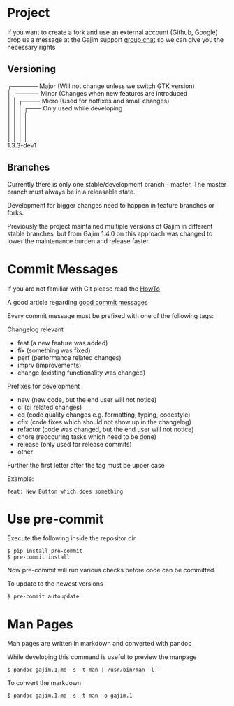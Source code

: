 # Project

If you want to create a fork and use an external account (Github, Google) drop us a message at the Gajim support [group chat](xmpp:gajim@conference.gajim.org?join) so we can give you the necessary rights

## Versioning

┌────── Major (Will not change unless we switch GTK version)  
│ ┌───── Minor (Changes when new features are introduced  
│ │ ┌──── Micro (Used for hotfixes and small changes)  
│ │ │ ┌─── Only used while developing  
│ │ │ │  
│ │ │ │  
│ │ │ │  
│ │ │ │  
1.3.3-dev1

## Branches

Currently there is only one stable/development branch - master.
The master branch must always be in a releasable state.

Development for bigger changes need to happen in feature branches or forks.

Previously the project maintained multiple versions of Gajim in
different stable branches, but from Gajim 1.4.0 on this approach was changed
to lower the maintenance burden and release faster.


# Commit Messages

If you are not familiar with Git please read the [HowTo](https://dev.gajim.org/gajim/gajim/wikis/development/howtogit)

A good article regarding [good commit messages](https://chris.beams.io/posts/git-commit/)

Every commit message must be prefixed with one of the following tags:

Changelog relevant

- feat      (a new feature was added)
- fix       (something was fixed)
- perf      (performance related changes)
- imprv     (improvements)
- change    (existing functionality was changed)

Prefixes for development

- new       (new code, but the end user will not notice)
- ci        (ci related changes)
- cq        (code quality changes e.g. formatting, typing, codestyle)
- cfix      (code fixes which should not show up in the changelog)
- refactor  (code was changed, but the end user will not notice)
- chore     (reoccuring tasks which need to be done)
- release   (only used for release commits)
- other

Further the first letter after the tag must be upper case

Example:

`feat: New Button which does something`

# Use pre-commit

Execute the following inside the repositor dir

    $ pip install pre-commit
    $ pre-commit install

Now pre-commit will run various checks before code can be committed.

To update to the newest versions

    $ pre-commit autoupdate

# Man Pages

Man pages are written in markdown and converted with pandoc

While developing this command is useful to preview the manpage

    $ pandoc gajim.1.md -s -t man | /usr/bin/man -l -

To convert the markdown

    $ pandoc gajim.1.md -s -t man -o gajim.1
